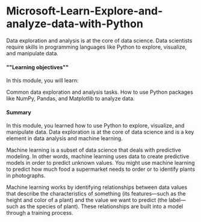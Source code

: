 # Microsoft-Learn-Explore-and-analyze-data-with-Python
Data exploration and analysis is at the core of data science. Data scientists require skills in programming languages like Python to explore, visualize, and manipulate data.

#### ""Learning objectives""
In this module, you will learn:

Common data exploration and analysis tasks.
How to use Python packages like NumPy, Pandas, and Matplotlib to analyze data.


#### Summary

In this module, you learned how to use Python to explore, visualize, and manipulate data. Data exploration is at the core of data science and is a key element in data analysis and machine learning.

Machine learning is a subset of data science that deals with predictive modeling. In other words, machine learning uses data to create predictive models in order to predict unknown values. You might use machine learning to predict how much food a supermarket needs to order or to identify plants in photographs.

Machine learning works by identifying relationships between data values that describe the characteristics of something (its features—such as the height and color of a plant) and the value we want to predict (the label—such as the species of plant). These relationships are built into a model through a training process.
